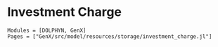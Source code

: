 # Investment Charge
```@autodocs
Modules = [DOLPHYN, GenX]
Pages = ["GenX/src/model/resources/storage/investment_charge.jl"]
```